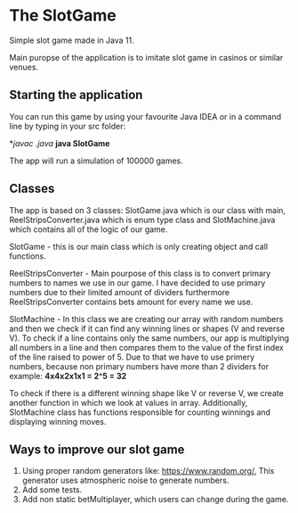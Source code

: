 # The SlotGame
Simple slot game made in Java 11.

Main puropse of the application is to imitate slot game in casinos or similar venues.

## Starting the application
You can run this game by using your favourite Java IDEA or in a command line by typing in your src folder:

**javac *.java**
**java SlotGame**

The app will run a simulation of 100000 games.

## Classes
The app is based on 3 classes: SlotGame.java which is our class with main, ReelStripsConverter.java which is enum type class and SlotMachine.java which contains all of the logic of our game.

SlotGame - this is our main class which is only creating object and call functions.

ReelStripsConverter - Main pourpose of this class is to convert primary numbers to names we use in our game. I have decided to use primary numbers due to their limited amount of dividers furthermore ReelStripsConverter contains bets amount for every name we use.

SlotMachine - In this class we are creating our array with random numbers and then we check if it can find any winning lines or shapes (V and reverse V). To check if a line contains only the same numbers, our app is multiplying all numbers in a line and then compares them to the value of the first index of the line raised to power of 5. Due to that we have to use primery numbers, because non primary numbers have more than 2 dividers for example:
 **4x4x2x1x1 = 2^5 = 32**

To check if there is a different winning shape like V or reverse V, we create another function in which we look at values in array. Additionally, SlotMachine class has functions responsible for counting winnings and displaying winning moves.

## Ways to improve our slot game
1. Using proper random generators like: https://www.random.org/, This generator uses atmospheric noise to generate numbers.
2. Add some tests.
3. Add non static betMultiplayer, which users can change during the game.
